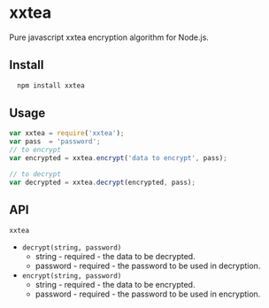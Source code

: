 # xxtea

Pure javascript xxtea encryption algorithm for Node.js.

## Install

```bash
  npm install xxtea
```

## Usage

```javascript
var xxtea = require('xxtea');
var pass  = 'password';
// to encrypt
var encrypted = xxtea.encrypt('data to encrypt', pass);

// to decrypt
var decrypted = xxtea.decrypt(encrypted, pass);
```

## API

`xxtea`

* `decrypt(string, password)`
  * string - required - the data to be decrypted.
  * password - required - the password to be used in decryption.
* `encrypt(string, password)`
  * string - required - the data to be encrypted.
  * password - required - the password to be used in encryption.
